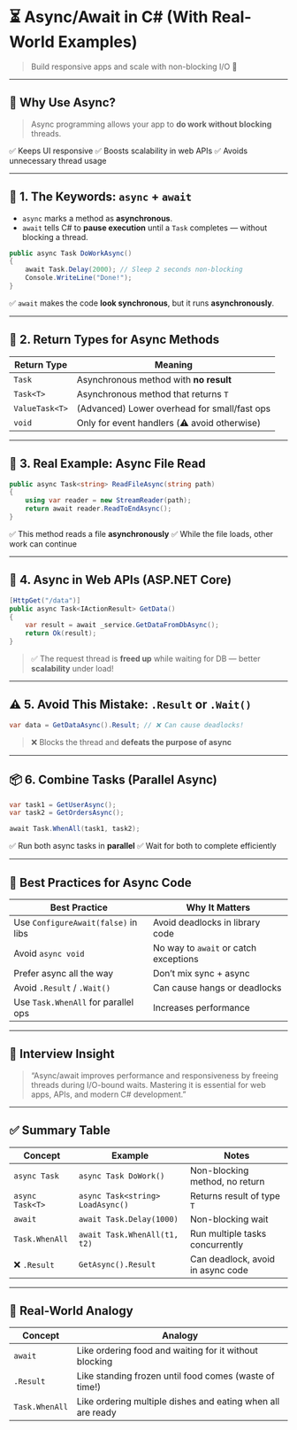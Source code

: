 # ⏳ **Async/Await in C# (With Real-World Examples)**

> Build responsive apps and scale with non-blocking I/O 🧠

---

## 🧠 Why Use Async?

> Async programming allows your app to **do work without blocking** threads.

✅ Keeps UI responsive
✅ Boosts scalability in web APIs
✅ Avoids unnecessary thread usage

---

## 🔑 1. The Keywords: `async` + `await`

- `async` marks a method as **asynchronous**.
- `await` tells C# to **pause execution** until a `Task` completes — without blocking a thread.

```csharp
public async Task DoWorkAsync()
{
    await Task.Delay(2000); // Sleep 2 seconds non-blocking
    Console.WriteLine("Done!");
}
```

✅ `await` makes the code **look synchronous**, but it runs **asynchronously**.

---

## 🧱 2. Return Types for Async Methods

| Return Type    | Meaning                                      |
| -------------- | -------------------------------------------- |
| `Task`         | Asynchronous method with **no result**       |
| `Task<T>`      | Asynchronous method that returns `T`         |
| `ValueTask<T>` | (Advanced) Lower overhead for small/fast ops |
| `void`         | Only for event handlers (⚠️ avoid otherwise) |

---

## 🔄 3. Real Example: Async File Read

```csharp
public async Task<string> ReadFileAsync(string path)
{
    using var reader = new StreamReader(path);
    return await reader.ReadToEndAsync();
}
```

✅ This method reads a file **asynchronously**
✅ While the file loads, other work can continue

---

## 🔁 4. Async in Web APIs (ASP.NET Core)

```csharp
[HttpGet("/data")]
public async Task<IActionResult> GetData()
{
    var result = await _service.GetDataFromDbAsync();
    return Ok(result);
}
```

> ✅ The request thread is **freed up** while waiting for DB — better **scalability** under load!

---

## ⚠️ 5. Avoid This Mistake: `.Result` or `.Wait()`

```csharp
var data = GetDataAsync().Result; // ❌ Can cause deadlocks!
```

> ❌ Blocks the thread and **defeats the purpose of async**

---

## 📦 6. Combine Tasks (Parallel Async)

```csharp
var task1 = GetUserAsync();
var task2 = GetOrdersAsync();

await Task.WhenAll(task1, task2);
```

✅ Run both async tasks in **parallel**
✅ Wait for both to complete efficiently

---

## 🧠 Best Practices for Async Code

| Best Practice                       | Why It Matters                        |
| ----------------------------------- | ------------------------------------- |
| Use `ConfigureAwait(false)` in libs | Avoid deadlocks in library code       |
| Avoid `async void`                  | No way to `await` or catch exceptions |
| Prefer async all the way            | Don’t mix sync + async                |
| Avoid `.Result` / `.Wait()`         | Can cause hangs or deadlocks          |
| Use `Task.WhenAll` for parallel ops | Increases performance                 |

---

## 💬 Interview Insight

> “Async/await improves performance and responsiveness by freeing threads during I/O-bound waits. Mastering it is essential for web apps, APIs, and modern C# development.”

---

## ✅ Summary Table

| Concept         | Example                          | Notes                             |
| --------------- | -------------------------------- | --------------------------------- |
| `async Task`    | `async Task DoWork()`            | Non-blocking method, no return    |
| `async Task<T>` | `async Task<string> LoadAsync()` | Returns result of type `T`        |
| `await`         | `await Task.Delay(1000)`         | Non-blocking wait                 |
| `Task.WhenAll`  | `await Task.WhenAll(t1, t2)`     | Run multiple tasks concurrently   |
| ❌ `.Result`    | `GetAsync().Result`              | Can deadlock, avoid in async code |

---

## 🧠 Real-World Analogy

| Concept        | Analogy                                                     |
| -------------- | ----------------------------------------------------------- |
| `await`        | Like ordering food and waiting for it without blocking      |
| `.Result`      | Like standing frozen until food comes (waste of time!)      |
| `Task.WhenAll` | Like ordering multiple dishes and eating when all are ready |
